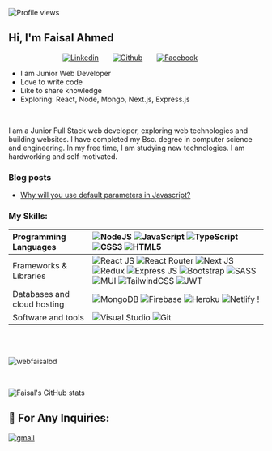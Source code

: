 ![Profile views](https://i.ibb.co/Sfz4bVZ/profile-Banner2-600.png)
## Hi, I'm Faisal Ahmed 

<p align="center">
  <a href="https://www.linkedin.com/in/webfaisalbd/"><img alt="Linkedin" title="Linkedin" src="https://img.shields.io/badge/linkedin-%230077B5.svg?style=for-the-badge&logo=linkedin&logoColor=white"/></a>
  &#8287;&#8287;&#8287;&#8287;&#8287;
  <a href="https://github.com/webfaisalbd"><img alt="Github" title="Github" src="https://img.shields.io/badge/Github-D14836?style=for-the-badge&logo=gmail&logoColor=white"/></a>
  &#8287;&#8287;&#8287;&#8287;&#8287;
  <a href="https://www.facebook.com/webfaisalbd/"><img alt="Facebook" title="Facebook" src="https://img.shields.io/badge/facebook-%230077B5.svg?style=for-the-badge&logo=facebook&logoColor=white"/></a>
  &#8287;&#8287;&#8287;&#8287;&#8287;
  
</p>

<p>

  - I am Junior Web Developer <br />
  - Love to write code <br />
  - Like to share  knowledge <br />
  - Exploring: React, Node, Mongo, Next.js, Express.js
  
</p>

<br/>



<p>I am a Junior Full Stack web developer, exploring  web technologies and building websites. I have completed my Bsc. degree in computer science and engineering. In my free time, I am studying new technologies. I am hardworking and self-motivated. </p>


### Blog posts
<!-- dev.to:START -->
- [Why will you use default parameters in Javascript?](https://dev.to/webfaisalbd/why-will-you-use-default-parameters-in-javascript-4od5)
<!-- dev.to:END -->

### My Skills:
| Programming Languages | ![NodeJS](https://img.shields.io/badge/node.js-6DA55F?style=for-the-badge&logo=node.js&logoColor=white) ![JavaScript](https://img.shields.io/badge/javascript-%23323330.svg?style=for-the-badge&logo=javascript&logoColor=%23F7DF1E) ![TypeScript](https://img.shields.io/badge/typescript-%23007ACC.svg?style=for-the-badge&logo=typescript&logoColor=white) ![CSS3](https://img.shields.io/badge/css3-%231572B6.svg?style=for-the-badge&logo=css3&logoColor=white) ![HTML5](https://img.shields.io/badge/html5-%23E34F26.svg?style=for-the-badge&logo=html5&logoColor=white) |
| :--- | :--- |
| Frameworks & Libraries | ![React JS](https://img.shields.io/badge/react_js-%2320232a.svg?style=for-the-badge&logo=react&logoColor=%2361DAFB) ![React Router](https://img.shields.io/badge/React_Router-CA4245?style=for-the-badge&logo=react-router&logoColor=white) ![Next JS](https://img.shields.io/badge/Next_js-black?style=for-the-badge&logo=next.js&logoColor=white) ![Redux](https://img.shields.io/badge/redux-%23593d88.svg?style=for-the-badge&logo=redux&logoColor=white) ![Express JS](https://img.shields.io/badge/Express.js-404d59.svg?style=for-the-badge&logo=express&logoColor=white) ![Bootstrap](https://img.shields.io/badge/bootstrap-%23563D7C.svg?style=for-the-badge&logo=bootstrap&logoColor=white) ![SASS](https://img.shields.io/badge/SASS-hotpink.svg?style=for-the-badge&logo=SASS&logoColor=white) ![MUI](https://img.shields.io/badge/MUI-%230081CB.svg?style=for-the-badge&logo=material-ui&logoColor=white) ![TailwindCSS](https://img.shields.io/badge/tailwindcss-%2338B2AC.svg?style=for-the-badge&logo=tailwind-css&logoColor=white) ![JWT](https://img.shields.io/badge/JWT-black?style=for-the-badge&logo=JSON%20web%20tokens) |
| Databases and cloud hosting | ![MongoDB](https://img.shields.io/badge/MongoDB-%234ea94b.svg?style=for-the-badge&logo=mongodb&logoColor=white) ![Firebase](https://img.shields.io/badge/firebase-%23039BE5.svg?style=for-the-badge&logo=firebase) ![Heroku](https://img.shields.io/badge/heroku-%23430098.svg?style=for-the-badge&logo=heroku&logoColor=white) ![Netlify](https://img.shields.io/badge/netlify-%23000000.svg?style=for-the-badge&logo=netlify&logoColor=#00C7B7) ! 
| Software and tools | ![Visual Studio](https://img.shields.io/badge/Visual%20Studio-5C2D91.svg?style=for-the-badge&logo=visual-studio&logoColor=white) ![Git](https://img.shields.io/badge/git-%23F05033.svg?style=for-the-badge&logo=git&logoColor=white)  |



<br/>

## 
<p><img align="center" src="https://github-readme-stats.vercel.app/api/top-langs?username=webfaisalbd&show_icons=true&locale=en&layout=compact" alt="webfaisalbd" /></p>

<br />


![Faisal's GitHub stats](https://github-readme-stats.vercel.app/api?username=webfaisalbd&show_icons=true&theme=tokyonight)
<br/>


## 📧 For Any Inquiries:
<a href="mailto:web.faisal.bd@gmail.com">
  <img alt="gmail" title="Gmail" src="https://img.shields.io/badge/Gmail-%230077B5.svg?style=for-the-badge&logo=gmail&logoColor=white"/>
</a>
